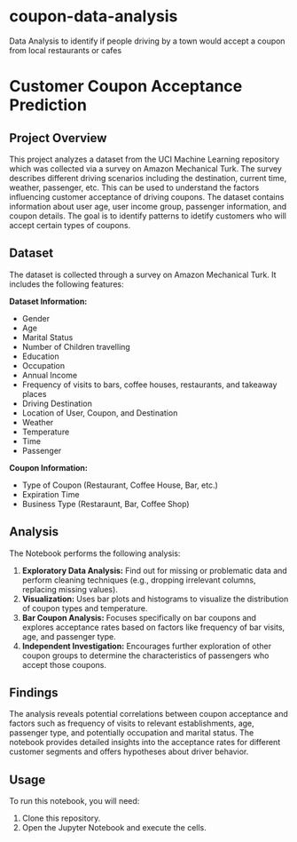 # coupon-data-analysis
Data Analysis to identify if people driving by a town would accept a coupon from local restaurants or cafes

# Customer Coupon Acceptance Prediction

## Project Overview

This project analyzes a dataset from the UCI Machine Learning repository which was collected via a survey on Amazon Mechanical Turk. The survey describes different driving scenarios including the destination, current time, weather, passenger, etc. This can be used to understand the factors influencing customer acceptance of driving coupons. The dataset contains information about user age, user income group, passenger information, and coupon details. The goal is to identify patterns to idetify customers who will accept certain types of coupons.

## Dataset

The dataset is collected through a survey on Amazon Mechanical Turk. It includes the following features:

**Dataset Information:**
- Gender
- Age
- Marital Status
- Number of Children travelling
- Education
- Occupation
- Annual Income
- Frequency of visits to bars, coffee houses, restaurants, and takeaway places
- Driving Destination
- Location of User, Coupon, and Destination
- Weather
- Temperature
- Time
- Passenger

**Coupon Information:**
- Type of Coupon (Restaurant, Coffee House, Bar, etc.)
- Expiration Time
- Business Type (Restaraunt, Bar, Coffee Shop)

## Analysis

The Notebook performs the following analysis:

1. **Exploratory Data Analysis:** Find out for missing or problematic data and perform cleaning techniques (e.g., dropping irrelevant columns, replacing missing values).
2. **Visualization:** Uses bar plots and histograms to visualize the distribution of coupon types and temperature.
3. **Bar Coupon Analysis:** Focuses specifically on bar coupons and explores acceptance rates based on factors like frequency of bar visits, age, and passenger type.
4. **Independent Investigation:** Encourages further exploration of other coupon groups to determine the characteristics of passengers who accept those coupons.

## Findings

The analysis reveals potential correlations between coupon acceptance and factors such as frequency of visits to relevant establishments, age, passenger type, and potentially occupation and marital status. The notebook provides detailed insights into the acceptance rates for different customer segments and offers hypotheses about driver behavior.

## Usage

To run this notebook, you will need:

1. Clone this repository.
2. Open the Jupyter Notebook and execute the cells.

